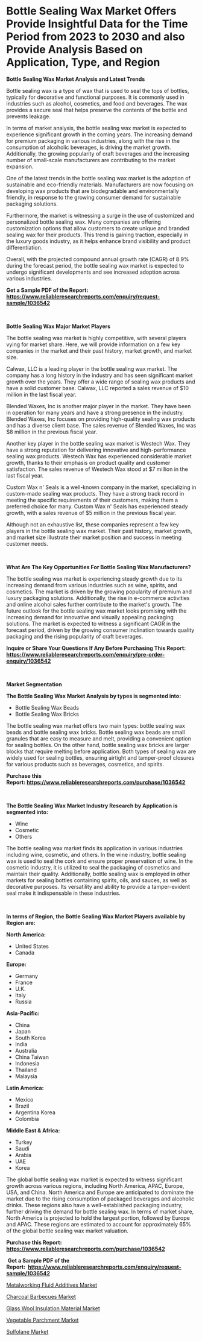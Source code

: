 <p><h1>Bottle Sealing Wax Market Offers Provide Insightful Data for the Time Period from 2023 to 2030 and also Provide Analysis Based on Application, Type, and Region</h1></p><p><strong>Bottle Sealing Wax Market Analysis and Latest Trends</strong></p>
<p><p>Bottle sealing wax is a type of wax that is used to seal the tops of bottles, typically for decorative and functional purposes. It is commonly used in industries such as alcohol, cosmetics, and food and beverages. The wax provides a secure seal that helps preserve the contents of the bottle and prevents leakage.</p><p>In terms of market analysis, the bottle sealing wax market is expected to experience significant growth in the coming years. The increasing demand for premium packaging in various industries, along with the rise in the consumption of alcoholic beverages, is driving the market growth. Additionally, the growing popularity of craft beverages and the increasing number of small-scale manufacturers are contributing to the market expansion.</p><p>One of the latest trends in the bottle sealing wax market is the adoption of sustainable and eco-friendly materials. Manufacturers are now focusing on developing wax products that are biodegradable and environmentally friendly, in response to the growing consumer demand for sustainable packaging solutions.</p><p>Furthermore, the market is witnessing a surge in the use of customized and personalized bottle sealing wax. Many companies are offering customization options that allow customers to create unique and branded sealing wax for their products. This trend is gaining traction, especially in the luxury goods industry, as it helps enhance brand visibility and product differentiation.</p><p>Overall, with the projected compound annual growth rate (CAGR) of 8.9% during the forecast period, the bottle sealing wax market is expected to undergo significant developments and see increased adoption across various industries.</p></p>
<p><strong>Get a Sample PDF of the Report:&nbsp; <a href="https://www.reliableresearchreports.com/enquiry/request-sample/1036542">https://www.reliableresearchreports.com/enquiry/request-sample/1036542</a></strong></p>
<p>&nbsp;</p>
<p><strong>Bottle Sealing Wax Major Market Players</strong></p>
<p><p>The bottle sealing wax market is highly competitive, with several players vying for market share. Here, we will provide information on a few key companies in the market and their past history, market growth, and market size.</p><p>Calwax, LLC is a leading player in the bottle sealing wax market. The company has a long history in the industry and has seen significant market growth over the years. They offer a wide range of sealing wax products and have a solid customer base. Calwax, LLC reported a sales revenue of $10 million in the last fiscal year.</p><p>Blended Waxes, Inc is another major player in the market. They have been in operation for many years and have a strong presence in the industry. Blended Waxes, Inc focuses on providing high-quality sealing wax products and has a diverse client base. The sales revenue of Blended Waxes, Inc was $8 million in the previous fiscal year.</p><p>Another key player in the bottle sealing wax market is Westech Wax. They have a strong reputation for delivering innovative and high-performance sealing wax products. Westech Wax has experienced considerable market growth, thanks to their emphasis on product quality and customer satisfaction. The sales revenue of Westech Wax stood at $7 million in the last fiscal year.</p><p>Custom Wax n' Seals is a well-known company in the market, specializing in custom-made sealing wax products. They have a strong track record in meeting the specific requirements of their customers, making them a preferred choice for many. Custom Wax n' Seals has experienced steady growth, with a sales revenue of $5 million in the previous fiscal year.</p><p>Although not an exhaustive list, these companies represent a few key players in the bottle sealing wax market. Their past history, market growth, and market size illustrate their market position and success in meeting customer needs.</p></p>
<p>&nbsp;</p>
<p><strong>What Are The Key Opportunities For Bottle Sealing Wax Manufacturers?</strong></p>
<p><p>The bottle sealing wax market is experiencing steady growth due to its increasing demand from various industries such as wine, spirits, and cosmetics. The market is driven by the growing popularity of premium and luxury packaging solutions. Additionally, the rise in e-commerce activities and online alcohol sales further contribute to the market's growth. The future outlook for the bottle sealing wax market looks promising with the increasing demand for innovative and visually appealing packaging solutions. The market is expected to witness a significant CAGR in the forecast period, driven by the growing consumer inclination towards quality packaging and the rising popularity of craft beverages.</p></p>
<p><strong>Inquire or Share Your Questions If Any Before Purchasing This Report: <a href="https://www.reliableresearchreports.com/enquiry/pre-order-enquiry/1036542">https://www.reliableresearchreports.com/enquiry/pre-order-enquiry/1036542</a></strong></p>
<p>&nbsp;</p>
<p><strong>Market Segmentation</strong></p>
<p><strong>The Bottle Sealing Wax Market Analysis by types is segmented into:</strong></p>
<p><ul><li>Bottle Sealing Wax Beads</li><li>Bottle Sealing Wax Bricks</li></ul></p>
<p><p>The bottle sealing wax market offers two main types: bottle sealing wax beads and bottle sealing wax bricks. Bottle sealing wax beads are small granules that are easy to measure and melt, providing a convenient option for sealing bottles. On the other hand, bottle sealing wax bricks are larger blocks that require melting before application. Both types of sealing wax are widely used for sealing bottles, ensuring airtight and tamper-proof closures for various products such as beverages, cosmetics, and spirits.</p></p>
<p><strong>Purchase this Report:&nbsp;<a href="https://www.reliableresearchreports.com/purchase/1036542">https://www.reliableresearchreports.com/purchase/1036542</a></strong></p>
<p>&nbsp;</p>
<p><strong>The Bottle Sealing Wax Market Industry Research by Application is segmented into:</strong></p>
<p><ul><li>Wine</li><li>Cosmetic</li><li>Others</li></ul></p>
<p><p>The bottle sealing wax market finds its application in various industries including wine, cosmetic, and others. In the wine industry, bottle sealing wax is used to seal the cork and ensure proper preservation of wine. In the cosmetic industry, it is utilized to seal the packaging of cosmetics and maintain their quality. Additionally, bottle sealing wax is employed in other markets for sealing bottles containing spirits, oils, and sauces, as well as decorative purposes. Its versatility and ability to provide a tamper-evident seal make it indispensable in these industries.</p></p>
<p>&nbsp;</p>
<p><strong>In terms of Region, the Bottle Sealing Wax Market Players available by Region are:</strong></p>
<p>
    <p> <strong> North America: </strong>
        <ul>
            <li>United States</li>
            <li>Canada</li>
        </ul>
        </p> 
    <p> <strong> Europe: </strong>
        <ul>
            <li>Germany</li>
            <li>France</li>
            <li>U.K.</li>
            <li>Italy</li>
            <li>Russia</li>
        </ul>
        </p> 
    <p> <strong> Asia-Pacific: </strong>
        <ul>
            <li>China</li>
            <li>Japan</li>
            <li>South Korea</li>
            <li>India</li>
            <li>Australia</li>
            <li>China Taiwan</li>
            <li>Indonesia</li>
            <li>Thailand</li>
            <li>Malaysia</li>
        </ul>
        </p> 
    <p> <strong> Latin America: </strong>
        <ul>
            <li>Mexico</li>
            <li>Brazil</li>
            <li>Argentina Korea</li>
            <li>Colombia</li>
        </ul>
        </p> 
    <p> <strong> Middle East & Africa: </strong>
        <ul>
            <li>Turkey</li>
            <li>Saudi</li>
            <li>Arabia</li>
            <li>UAE</li>
            <li>Korea</li>
        </ul>
    </p>
    </p>
<p><p>The global bottle sealing wax market is expected to witness significant growth across various regions, including North America, APAC, Europe, USA, and China. North America and Europe are anticipated to dominate the market due to the rising consumption of packaged beverages and alcoholic drinks. These regions also have a well-established packaging industry, further driving the demand for bottle sealing wax. In terms of market share, North America is projected to hold the largest portion, followed by Europe and APAC. These regions are estimated to account for approximately 65% of the global bottle sealing wax market valuation.</p></p>
<p><strong>Purchase this Report: <a href="https://www.reliableresearchreports.com/purchase/1036542">https://www.reliableresearchreports.com/purchase/1036542</a></strong></p>
<p>&nbsp;<strong>Get a Sample PDF of the Report:&nbsp;&nbsp;<a href="https://www.reliableresearchreports.com/enquiry/request-sample/1036542">https://www.reliableresearchreports.com/enquiry/request-sample/1036542</a></strong></p>
<p><strong></strong></p>
<p><p><a href="https://github.com/rahu1506/Market-Research-Report-List-1/blob/main/metalworking-fluid-additives-market.md">Metalworking Fluid Additives Market</a></p><p><a href="https://github.com/rahu1502/Market-Research-Report-List-1/blob/main/charcoal-barbecues-market.md">Charcoal Barbecues Market</a></p><p><a href="https://github.com/rahu1503/Market-Research-Report-List-1/blob/main/glass-wool-insulation-material-market.md">Glass Wool Insulation Material Market</a></p><p><a href="https://github.com/rahu1505/Market-Research-Report-List-1/blob/main/vegetable-parchment-market.md">Vegetable Parchment Market</a></p><p><a href="https://github.com/rahu1501/Market-Research-Report-List-1/blob/main/sulfolane-market.md">Sulfolane Market</a></p></p>